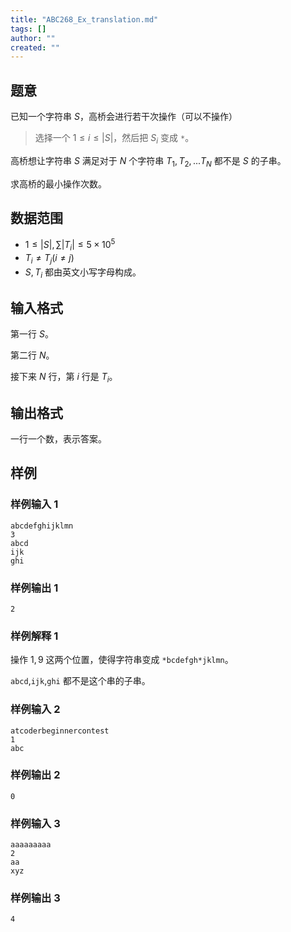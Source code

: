 ```yaml
---
title: "ABC268_Ex_translation.md"
tags: []
author: ""
created: ""
---
```


## 题意

已知一个字符串 $S$，高桥会进行若干次操作（可以不操作）

> 选择一个 $1\le i\le |S|$，然后把 $S_i$ 变成 `*`。

高桥想让字符串 $S$ 满足对于 $N$ 个字符串 $T_1,T_2,...T_N$ 都不是 $S$ 的子串。

求高桥的最小操作次数。

## 数据范围

- $1\le |S|,\sum |T_i|\le 5\times 10^5$
- $T_i\ne T_j(i\ne j)$
- $S,T_i$ 都由英文小写字母构成。

## 输入格式

第一行 $S$。

第二行 $N$。

接下来 $N$ 行，第 $i$ 行是 $T_i$。

## 输出格式

一行一个数，表示答案。

## 样例

### 样例输入 1

```
abcdefghijklmn
3
abcd
ijk
ghi
```

### 样例输出 1

```
2
```

### 样例解释 1

操作 $1,9$ 这两个位置，使得字符串变成 `*bcdefgh*jklmn`。

`abcd`,`ijk`,`ghi` 都不是这个串的子串。

### 样例输入 2

```
atcoderbeginnercontest
1
abc
```

### 样例输出 2

```
0
```

### 样例输入 3

```
aaaaaaaaa
2
aa
xyz
```

### 样例输出 3

```
4
```

